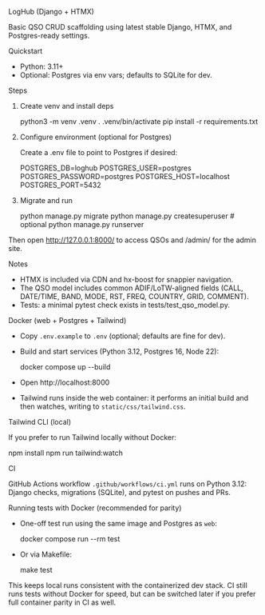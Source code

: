 LogHub (Django + HTMX)

Basic QSO CRUD scaffolding using latest stable Django, HTMX, and Postgres-ready settings.

Quickstart

- Python: 3.11+
- Optional: Postgres via env vars; defaults to SQLite for dev.

Steps

1) Create venv and install deps

   python3 -m venv .venv
   . .venv/bin/activate
   pip install -r requirements.txt

2) Configure environment (optional for Postgres)

   Create a .env file to point to Postgres if desired:

   POSTGRES_DB=loghub
   POSTGRES_USER=postgres
   POSTGRES_PASSWORD=postgres
   POSTGRES_HOST=localhost
   POSTGRES_PORT=5432

3) Migrate and run

   python manage.py migrate
   python manage.py createsuperuser  # optional
   python manage.py runserver

Then open http://127.0.0.1:8000/ to access QSOs and /admin/ for the admin site.

Notes

- HTMX is included via CDN and hx-boost for snappier navigation.
- The QSO model includes common ADIF/LoTW-aligned fields (CALL, DATE/TIME, BAND, MODE, RST, FREQ, COUNTRY, GRID, COMMENT).
- Tests: a minimal pytest check exists in tests/test_qso_model.py.

Docker (web + Postgres + Tailwind)

- Copy `.env.example` to `.env` (optional; defaults are fine for dev).
- Build and start services (Python 3.12, Postgres 16, Node 22):

  docker compose up --build

- Open http://localhost:8000
- Tailwind runs inside the web container: it performs an initial build and then watches, writing to `static/css/tailwind.css`.

Tailwind CLI (local)

If you prefer to run Tailwind locally without Docker:

  npm install
  npm run tailwind:watch

CI

GitHub Actions workflow `.github/workflows/ci.yml` runs on Python 3.12: Django checks, migrations (SQLite), and pytest on pushes and PRs.

Running tests with Docker (recommended for parity)

- One-off test run using the same image and Postgres as `web`:

  docker compose run --rm test

- Or via Makefile:

  make test

This keeps local runs consistent with the containerized dev stack. CI still runs tests without Docker for speed, but can be switched later if you prefer full container parity in CI as well.
